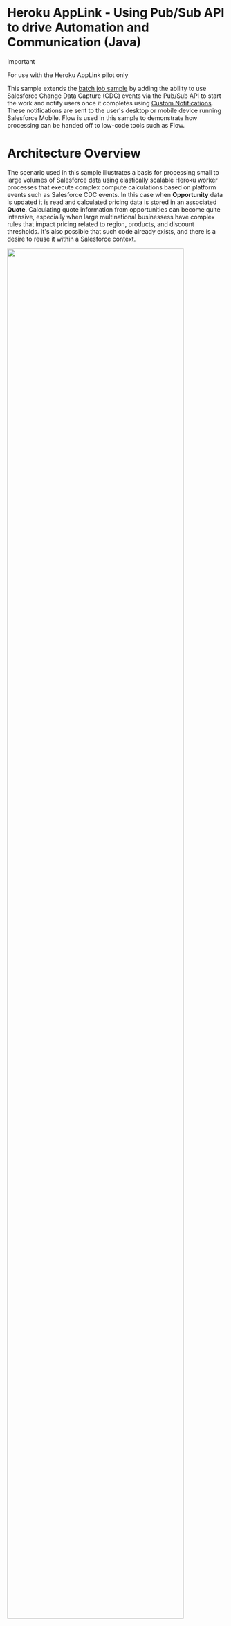 Heroku AppLink - Using Pub/Sub API to drive Automation and Communication (Java)
===============================================================================

> [!IMPORTANT]
> For use with the Heroku AppLink pilot only

This sample extends the [batch job sample](https://github.com/heroku-examples/heroku-integration-pattern-org-job-java) by adding the ability to use Salesforce Change Data Capture (CDC) events via the Pub/Sub API to start the work and notify users once it completes using [Custom Notifications](https://help.salesforce.com/s/articleView?id=platform.notif_builder_custom.htm&type=5). These notifications are sent to the user's desktop or mobile device running Salesforce Mobile. Flow is used in this sample to demonstrate how processing can be handed off to low-code tools such as Flow.

# Architecture Overview

The scenario used in this sample illustrates a basis for processing small to large volumes of Salesforce data using elastically scalable Heroku worker processes that execute complex compute calculations based on platform events such as Salesforce CDC events. In this case when **Opportunity** data is updated it is read and calculated pricing data is stored in an associated **Quote**. Calculating quote information from opportunities can become quite intensive, especially when large multinational businessess have complex rules that impact pricing related to region, products, and discount thresholds. It's also possible that such code already exists, and there is a desire to reuse it within a Salesforce context. 

<img src="images/arch.jpg" width="90%">

This sample in contrast to the [Scaling Batch Jobs with Heroku - Java](https://github.com/heroku-examples/heroku-integration-pattern-org-job-java) sample uses event based patterns to control processing rather than explicit user invocation to start the bulk job. The result is that work is processed as needed rather than in batch. The choice over streaming execution vs batch execution of your workloads depends on your use case needs, some businesses needs prefer data to change periodically vs ongoing for example financial month end or year end calculations.

Technically speaking, this sample shares much of the same setup as the one mentioned above, as it is even more important for streaming event processing to respond quickly. As such it also includes two process types `web` and `worker`, both can be scaled vertically and horizontally to speed up processing and response times. The `web` process will receive CDC events via the Salesforce Pub/Sub API and `worker` will execute the jobs asynchronously. A [Heroku Key Value Store](https://elements.heroku.com/addons/heroku-redis) is used to create means to communicate between the two processes.

> [!NOTE]
> This sample could be considered an alternative to using Apex Platform Event Subscriptions if your data volumes and/or compute complexity requires it. In addition Heroku worker processes scale elastically and can thus avoid queue wait times impacting processing time that can occur with Batch Apex. For further information see **Technical Information** below.

# Requirements
- Heroku login
- Heroku AppLink Pilot enabled
- Heroku CLI installed
- Heroku AppLink Pilot CLI plugin is installed
- Salesforce CLI installed
- Login information for one or more Scratch, Development or Sandbox orgs
- Watch the [Introduction to the Heroku AppLink Pilot for Developers](https://www.youtube.com/watch?v=T5kOGNuTCLE) video 

# Setting up your Salesforce Org

Steps below leverage the `sf` CLI as well so please ensure you have authenticated your org already - if not you can use this command:

```
sf org login web --alias my-org
```

This sample illustrates passing over processing to a Flow, use the following command to deploy to your Salesforce org:

```
sf project deploy start -o my-org
```

> [!NOTE]
> If you want to skip ahead and know more about what was just deployed see section **Transitioning Processing back to Flow or Apex**.

# Local Development and Testing

This section focuses on how to develop and test locally before deploying to Heroku and testing from within a Salesforce org. Using the `heroku local` command we can easily launch the required processes from one command. The commands in this section allow you to run the sample locally against a remotely provisioned [Heroku Key Value Store](https://devcenter.heroku.com/articles/heroku-redis) and access data within your Salesforce org.

> [!IMPORTANT]
> If have deployed the application, as described below and want to return to local development, you may want to destroy it to avoid race conditions since both will share the same job queue, use `heroku destroy`. In real situation you would have a different queue store for developer vs production.

Even though we are running and testing locally, we will still configure required aspects of the **Heroku AppLink** add-on to allow the code to authenticate and interact with your Salesforce Org as it would once deployed. Additionally the Heroku Key Value Store is used to manage a job queue for processing requests. Start with the following commands to create an empty application, configure the addons and run the sample code locally:

```
heroku create
heroku addons:create heroku-redis:mini --wait
heroku addons:create heroku-applink --wait
heroku salesforce:connect my-org --store-as-run-as-user
heroku config:set CONNECTION_NAMES=my-org
heroku config --shell > .env
mvn clean package
heroku local web=1,worker=1
```

To test the application locally, you have two options:

## Option 1: Simulate a CDC Event (Recommended for Testing)

To simulate a CDC event locally, use the sample CDC event payload stored in the `opportunity-cdc-event.json` file. Open this file and be sure to edit the `recordIds` value with a valid **Opportunity** Id from your Salesforce org. Note that it is important to anticipate multiple record Ids in one event, as such the code in this sample also considers this.

```json
{
  "ChangeEventHeader": {
    "entityName": "Opportunity",
    "recordIds": [
      "001am000019vFalAAE"
    ],
    "changeType": "UPDATE",
    "transactionKey": "00001b0b-bd8a-108c-cdeb-2b85f1c4b7e3"
  }
}
```

Use the following command to simulate a Salesforce Change Data Capture event being processed by the application:

```
curl -X POST http://localhost:8080/api/testevent \
     -H "Content-Type: application/json" \
     -d @opportunity-cdc-event.json
```

## Option 2: Create Sample Data and Trigger Real CDC Events

Alternatively, you can create sample Opportunity records and then update them to trigger real CDC events:

```
curl -X POST "http://localhost:8080/api/datacreate?numberOfOpportunities=5"
```

This will create 5 sample Opportunity records in your Salesforce org. Then update some Opportunity records in your Salesforce org to trigger CDC events. You can do this through the Salesforce UI by:
1. Navigate to the **Opportunities** tab
2. Select multiple opportunities 
3. Use the bulk edit feature to update fields like **Stage** or **Amount**

Login to your Salesforce org and you should see a notification as shown below:

<img src="images/notification1.jpg" width="40%">

> [!NOTE]
> For more information on how the notification above was handled review the next section before deploying.

Observe the logs from the `heroku local` command and you will see the CDC events were received via Pub/Sub, batched, and processed:

```
web.1 | SalesforcePubSubSubscriber : Received CDC event, adding to batch queue
web.1 | SalesforcePubSubSubscriber : Processing batch of 5 CDC events
web.1 | SalesforcePubSubSubscriber : Processing transaction group with 5 events
worker.1 | PricingEngineWorkerService : Worker received job with ID: 2966bc35-c14e-4d9a-9a8e-ed74ce57b3e9
worker.1 | PricingEngineWorkerService : Processing 5 Opportunities
worker.1 | PricingEngineWorkerService : Performing bulk insert for 5 Quotes
worker.1 | PricingEngineWorkerService : Job processing completed for Job ID: 2966bc35-c14e-4d9a-9a8e-ed74ce57b3e9
```

Finally you can also observe the **Quote** that was created by navigating to the **Quotes** related list on the **Opportunity** record page and click on the record:

<img src="images/quote.jpg" width="60%">

# Transitioning Processing back to Flow or Apex

This sample illustrates how processing can be handed off to Salesforce Flow using Platform Events. This section outlines in further detail how this is done. Earlier in these steps you deployed some metadata to your Salesforce org, as confirmed by the output of the `sf deploy` command:

```
┌───────────┬──────────────────────────────────────┬────────────────────────────┬────────────────────────────────────────────────────────────────────────────────────────────┐
│ State     │ Name                                 │ Type                       │ Path                                                                                       │
├───────────┼──────────────────────────────────────┼────────────────────────────┼────────────────────────────────────────────────────────────────────────────────────────────┤
│ Created   │ QuoteGenerationComplete__e.Status__c │ CustomField                │ src-org/main/default/objects/QuoteGenerationComplete__e/fields/Status__c.field-meta.xml    │
│ Created   │ QuoteGenerationComplete              │ CustomNotificationType     │ src-org/main/default/notificationtypes/QuoteGenerationComplete.notiftype-meta.xml          │
│ Created   │ QuoteGenerationComplete__e           │ CustomObject               │ src-org/main/default/objects/QuoteGenerationComplete__e/QuoteGenerationComplete__e.object- │
│           │                                      │                            │ meta.xml                                                                                   │
│ Created   │ QuoteGenerationComplete              │ Flow                       │ src-org/main/default/flows/QuoteGenerationComplete.flow-meta.xml                           │
│ Created   │ ChangeEvents_OpportunityChangeEvent  │ PlatformEventChannelMember │ src-org/main/default/platformEventChannelMembers/ChangeEvents_OpportunityChangeEvent.platf │
│           │                                      │                            │ ormEventChannelMember-meta.xml                                                             │
└───────────┴──────────────────────────────────────┴────────────────────────────┴────────────────────────────────────────────────────────────────────────────────────────────┘
```

The sample code not only reacts to events from the Salesforce org (Salesforce CDC events) but also sends events as well, such as the `QuoteGenerationComplete__e` event above. This pattern enables the ability to for logic built with Apex or Flow to react or continue with further processing, such as the `QuoteGenerationComplete` flow deployed above. 

The Flow is triggered when an event is received on `QuoteGenerationComplete__e` event which sends a [custom notificaiton](https://help.salesforce.com/s/articleView?id=platform.flow_ref_elements_actions_sendcustomnotification.htm&type=5) to the user (as shown above). This is intentionally a simple Flow. Your Flow (or Apex) logic can do updates to other records, send emails, start other Flows or even invokes an Agent!

<img src="images/flow.jpg" width="60%">

> [!NOTE]
> In reality you would think carefully about notifications, this sample is illustrative only and would potentially result in a lot of notifications to the user without any kind of filtering or logging elsewhere.

Here is the platform event definition that was deployed to your org:

<img src="images/platformevent.jpg" width="60%">

# Deployment and Bulk Event Testing

> [!IMPORTANT]
> Check you are not still running the application locally. If you want to start over at any time use `heroku destroy` to delete your app.

Create the application and provision the add-ons:

```
heroku create
heroku addons:create heroku-redis:mini --wait
heroku addons:create heroku-applink --wait
```

Next ensure that the add-on is connected to your Salesforce org:

```
heroku salesforce:connect my-org --store-as-run-as-user
heroku config:set CONNECTION_NAMES=my-org
```

Next deploy the application and scale both the `web` and `worker` processes to run on a single dyno each.

```
git push heroku main
heroku ps:scale web=1,worker=1
```

Run the `heroku logs --tail` command to confirm the app is up and running and to monitor the logs as processing takes place.

Now trigger some Salesforce CDC events by making edits to one or more Opportunity records from within Salesforce. Use the **Opportunities** tab and the multi-record edit feature as shown below:

<img src="images/editops.jpg" width="70%">
<img src="images/editops2.jpg" width="70%">

The above bulk edit resulted in 50 Quotes being created, which is shown via a single notification as shown below:

<img src="images/notification50.jpg" width="40%">

You can also navigate to the **Quotes** tab in your org or one of the sample **Opportunities** to review the generated quotes. You can re-run the above steps as many times as you like it will simply keep adding **Quotes** to the edited Opportunities. It is also worth observing the Heroku logs as shown below:

```
web.1 SalesforcePubSubSubscriber : Connecting to Salesforce Pub/Sub API
web.1 SalesforcePubSubSubscriber : Starting subscription loop for Opportunity CDC events with batching
web.1 SalesforcePubSubSubscriber : Received CDC event, adding to batch queue
web.1 SalesforcePubSubSubscriber : Processing batch of 50 CDC events
web.1 SalesforcePubSubSubscriber : Processing transaction group with 50 events
web.1 SalesforcePubSubSubscriber : Merged 50 events into single event with 50 record IDs
worker.1 PricingEngineWorkerService  : Processing 50 Opportunities
worker.1 PricingEngineWorkerService  : Performing bulk insert for 50 Quotes
worker.1 PricingEngineWorkerService  : Creating records from index 0 to 49 (50 records)
worker.1 PricingEngineWorkerService  : Performing bulk insert for 29 QuoteLineItems
worker.1 PricingEngineWorkerService  : Creating records from index 0 to 28 (29 records)
worker.1 PricingEngineWorkerService   : Job processing completed for Job ID: 8efeda4e-f1fd-4907-a26d-98cd7553d899
```

Salesforce transmits a `transactionKey` with each Salesforce CDC event that has been used to buffer events from the same transaction into one job.

# Technical Information

- The application connects directly to the Salesforce Pub/Sub API using gRPC to receive Change Data Capture events in real-time. The **Heroku AppLink** add-on is used for authentication. Notably the `--store-as-run-as-user` CLI parameter is used when connecting the Salesforce org. This allows the worker jobs to request a Salesforce org authentication for their processing. Note that in constrast with the [batch job sample](https://github.com/heroku-examples/heroku-integration-pattern-org-job-java) this user is not necessarily the user that triggered the events. It is important to ensure the user used has all the applicable permissions to perform the work required.
- Events are not filtered in this sample, so any changes to **Opportunities** result in CDC events triggering **Quote** generation. The Pub/Sub API supports filtering, so you could configure the subscription to only process events when the `StageName` is of a certain value, e.g. `Proposal/Quote`. This would be implemented in the `SalesforcePubSubSubscriber` class.
- [Spring Boot](https://spring.io/projects/spring-boot) is used in this sample to provide a robust web application framework for managing the Pub/Sub subscription and job processing.
- The class `SalesforcePubSubSubscriber` implements the Pub/Sub gRPC client that receives the subscribed Salesforce CDC events. It contains logic to group CDC events by their `transactionKey` and buffer them using configurable batching strategies (size-based, time-based, and transaction-based). The implementation includes proper thread management and graceful shutdown handling.
- The class `PricingEngineService.java` contains logic to bulk create and destroy Opportunities. This logic is used for testing the sample with sample data creation and cleanup.
- The `CONNECTION_NAMES` environment variable is used by this sample to provide the alias of the connected Salesforce org given to the `salesforce:connect` command. See `SalesforceClient.java` for how its handled.

Other Samples
-------------

| Sample | What it covers? |
| ------ | --------------- |
| [Salesforce API Access - Java](https://github.com/heroku-examples/heroku-integration-pattern-api-access-java) | This sample application showcases how to extend a Heroku web application by integrating it with Salesforce APIs, enabling seamless data exchange and automation across multiple connected Salesforce orgs. It also includes a demonstration of the Salesforce Bulk API, which is optimized for handling large data volumes efficiently. |
| [Extending Apex, Flow and Agentforce - Java](https://github.com/heroku-examples/heroku-integration-pattern-org-action-java) | This sample demonstrates importing a Heroku application into an org to enable Apex, Flow, and Agentforce to call out to Heroku. For Apex, both synchronous and asynchronous invocation are demonstrated, along with securely elevating Salesforce permissions for processing that requires additional object or field access. |
| [Scaling Batch Jobs with Heroku - Java](https://github.com/heroku-examples/heroku-integration-pattern-org-job-java) | This sample seamlessly delegates the processing of large amounts of data with significant compute requirements to Heroku Worker processes. It also demonstrates the use of the Unit of Work aspect of the SDK (JavaScript only for the pilot) for easier utilization of the Salesforce Composite APIs. |
| [Using Pub/Sub API to drive Automation and Communication](https://github.com/heroku-examples/heroku-integration-pattern-eventing-java) | This sample extends the batch job sample by adding the ability to use Salesforce Change Data Capture events via the Pub/Sub API to start the work and notify users once it completes using Custom Notifications. These notifications are sent to the user's desktop or mobile device running Salesforce Mobile. Flow is used in this sample to demonstrate how processing can be handed off to low-code tools such as Flow. |
